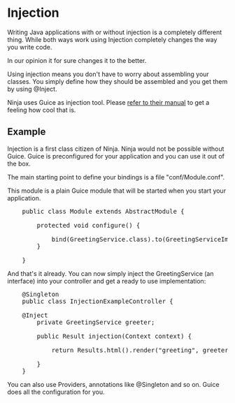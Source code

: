 Injection
=========

Writing Java applications with or without injection is a completely different thing.
While both ways work using Injection completely changes the way you write code.

In our opinion it for sure changes it to the better.

Using injection means you don't have to worry about assembling your classes. You
simply define how they should be assembled and you get them by using @Inject.

Ninja uses Guice as injection tool. Please
[refer to their manual](http://code.google.com/p/google-guice/) to get a feeling how cool that is.


Example
-------

Injection is a first class citizen of Ninja. Ninja would not be possible without Guice. Guice
is preconfigured for your application and you can use it out of the box.

The main starting point to define your bindings is a file "conf/Module.conf".

This module is a plain Guice module that will be started when you start your application.

<pre class="prettyprint">
    public class Module extends AbstractModule {

        protected void configure() {

            bind(GreetingService.class).to(GreetingServiceImpl.class);
        }

    }
</pre>


And that's it already. You can now simply inject the GreetingService (an interface)
into your controller and get a ready to use implementation:

<pre class="prettyprint">
    @Singleton
    public class InjectionExampleController {
	
	@Inject
        private GreetingService greeter;

        public Result injection(Context context) {

            return Results.html().render("greeting", greeter.hello());

        }
    }
</pre>

You can also use Providers, annotations like @Singleton and so on. Guice does
all the configuration for you.



